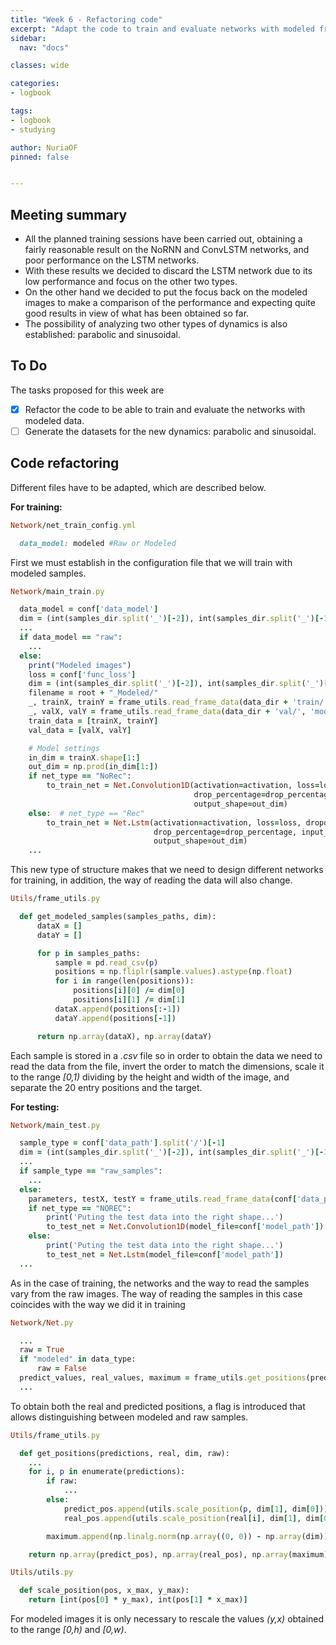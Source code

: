 ```yaml
---
title: "Week 6 - Refactoring code"
excerpt: "Adapt the code to train and evaluate networks with modeled frames."
sidebar:
  nav: "docs"

classes: wide

categories:
- logbook

tags:
- logbook
- studying

author: NuriaOF
pinned: false


---
```


## Meeting summary
- All the planned training sessions have been carried out, obtaining a fairly reasonable result on the NoRNN and ConvLSTM networks, and poor performance on the LSTM networks.
- With these results we decided to discard the LSTM network due to its low performance and focus on the other two types.
- On the other hand we decided to put the focus back on the modeled images to make a comparison of the performance and expecting quite good results in view of what has been obtained so far.
- The possibility of analyzing two other types of dynamics is also established: parabolic and sinusoidal.


## To Do
The tasks proposed for this week are

- [X] Refactor the code to be able to train and evaluate the networks with modeled data.
- [ ] Generate the datasets for the new dynamics: parabolic and sinusoidal.

## Code refactoring
Different files have to be adapted, which are described below.

**For training:**
```ruby
Network/net_train_config.yml

  data_model: modeled #Raw or Modeled
```
First we must establish in the configuration file that we will train with modeled samples.

```ruby
Network/main_train.py

  data_model = conf['data_model']
  dim = (int(samples_dir.split('_')[-2]), int(samples_dir.split('_')[-1]))
  ...
  if data_model == "raw":
    ...
  else:
    print("Modeled images")
    loss = conf['func_loss']
    dim = (int(samples_dir.split('_')[-2]), int(samples_dir.split('_')[-1]))
    filename = root + "_Modeled/"
    _, trainX, trainY = frame_utils.read_frame_data(data_dir + 'train/', 'modeled_samples', dim)
    _, valX, valY = frame_utils.read_frame_data(data_dir + 'val/', 'modeled_samples', dim)
    train_data = [trainX, trainY]
    val_data = [valX, valY]

    # Model settings
    in_dim = trainX.shape[1:]
    out_dim = np.prod(in_dim[1:])
    if net_type == "NoRec":
        to_train_net = Net.Convolution1D(activation=activation, loss=loss, dropout=dropout,
                                         drop_percentage=drop_percentage, input_shape=in_dim,
                                         output_shape=out_dim)
    else:  # net_type == "Rec"
        to_train_net = Net.Lstm(activation=activation, loss=loss, dropout=dropout,
                                drop_percentage=drop_percentage, input_shape=in_dim,
                                output_shape=out_dim)
    ...
```
This new type of structure makes that we need to design different networks for training, in addition, the way of reading the data will also change.

```ruby
Utils/frame_utils.py

  def get_modeled_samples(samples_paths, dim):
      dataX = []
      dataY = []

      for p in samples_paths:
          sample = pd.read_csv(p)
          positions = np.fliplr(sample.values).astype(np.float)
          for i in range(len(positions)):
              positions[i][0] /= dim[0]
              positions[i][1] /= dim[1]
          dataX.append(positions[:-1])
          dataY.append(positions[-1])

      return np.array(dataX), np.array(dataY)
```
Each sample is stored in a *.csv* file so in order to obtain the data we need to read the data from the file, invert the order to match the dimensions, scale it to the range *\[0,1)* dividing by the height and width of the image, and separate the 20 entry positions and the target.

**For testing:**
```ruby
Network/main_test.py

  sample_type = conf['data_path'].split('/')[-1]
  dim = (int(samples_dir.split('_')[-2]), int(samples_dir.split('_')[-1]))
  ...
  if sample_type == "raw_samples":
    ...
  else:
    parameters, testX, testY = frame_utils.read_frame_data(conf['data_path'], sample_type, dim)
    if net_type == "NOREC":
        print('Puting the test data into the right shape...')
        to_test_net = Net.Convolution1D(model_file=conf['model_path'])
    else:
        print('Puting the test data into the right shape...')
        to_test_net = Net.Lstm(model_file=conf['model_path'])
  ...
```
As in the case of training, the networks and the way to read the samples vary from the raw images. The way of reading the samples in this case coincides with the way we did it in training

```ruby
Network/Net.py

  ...
  raw = True
  if "modeled" in data_type:
      raw = False
  predict_values, real_values, maximum = frame_utils.get_positions(predict, test_y, dim, raw)
  ...
```
To obtain both the real and predicted positions, a flag is introduced that allows distinguishing between modeled and raw samples.

```ruby
Utils/frame_utils.py

  def get_positions(predictions, real, dim, raw):
    ...
    for i, p in enumerate(predictions):
        if raw:
            ...
        else:
            predict_pos.append(utils.scale_position(p, dim[1], dim[0]))
            real_pos.append(utils.scale_position(real[i], dim[1], dim[0]))

        maximum.append(np.linalg.norm(np.array((0, 0)) - np.array(dim)))

    return np.array(predict_pos), np.array(real_pos), np.array(maximum)

```
```ruby
Utils/utils.py

  def scale_position(pos, x_max, y_max):
    return [int(pos[0] * y_max), int(pos[1] * x_max)]
```
For modeled images it is only necessary to rescale the values *(y,x)* obtained to the range *\[0,h)* and *\[0,w)*.
